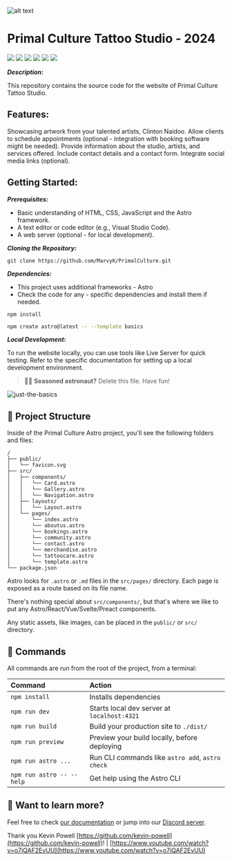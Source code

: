 ![alt text](https://primalculture.co.za/PrimalCulture.png)

# Primal Culture Tattoo Studio - 2024

<img src="https://img.shields.io/badge/HTML5-E34F26?style=for-the-badge&logo=html5&logoColor=white" /> <img src="https://img.shields.io/badge/CSS3-1572B6?style=for-the-badge&logo=css3&logoColor=white" /> <img src="https://img.shields.io/badge/JavaScript-F7DF1E?style=for-the-badge&logo=javascript&logoColor=black" /> <img src="https://img.shields.io/badge/Astro-8769ff?style=for-the-badge&logo=astro&logoColor=#000000" /> <img src="https://img.shields.io/badge/GitHub-100000?style=for-the-badge&logo=github&logoColor=white" /> <img src="https://img.shields.io/badge/Adobe%20Photoshop-31A8FF?style=for-the-badge&logo=Adobe%20Photoshop&logoColor=black" /> 

***Description:***

This repository contains the source code for the website of Primal Culture Tattoo Studio.

## Features: 
Showcasing artwork from your talented artists, Clinton Naidoo. Allow clients to schedule appointments (optional - integration with booking software might be needed). Provide information about the studio, artists, and services offered. Include contact details and a contact form. Integrate social media links (optional).

## Getting Started:

***Prerequisites:*** 

- Basic understanding of HTML, CSS, JavaScript and the Astro framework. 
- A text editor or code editor (e.g., Visual Studio Code). 
- A web server (optional - for local development).

***Cloning the Repository:***

```
git clone https://github.com/MarvyK/PrimalCulture.git
```

***Dependencies:*** 

- This project uses additional frameworks - Astro
- Check the code for any - specific dependencies and install them if needed.

```
npm install
```

```sh
npm create astro@latest -- --template basics
```


***Local Development:***

To run the website locally, you can use tools like Live Server for quick testing. 
Refer to the specific documentation for setting up a local development environment.

> 🧑‍🚀 **Seasoned astronaut?** Delete this file. Have fun!

![just-the-basics](https://github.com/withastro/astro/assets/2244813/a0a5533c-a856-4198-8470-2d67b1d7c554)

## 🚀 Project Structure

Inside of the Primal Culture Astro project, you'll see the following folders and files:

```text
/
├── public/
│   └── favicon.svg
├── src/
│   ├── components/
│   │   └── Card.astro
│   │   └── Gallery.astro
│   │   └── Navigation.astro
│   ├── layouts/
│   │   └── Layout.astro
│   └── pages/
│       └── index.astro
│       └── aboutus.astro
│       └── bookings.astro
│       └── community.astro
│       └── contact.astro
│       └── merchandise.astro
│       └── tattoocare.astro
│       └── template.astro
└── package.json
```

Astro looks for `.astro` or `.md` files in the `src/pages/` directory. Each page is exposed as a route based on its file name.

There's nothing special about `src/components/`, but that's where we like to put any Astro/React/Vue/Svelte/Preact components.

Any static assets, like images, can be placed in the `public/` or `src/` directory.

## 🧞 Commands

All commands are run from the root of the project, from a terminal:

| Command                   | Action                                           |
| :------------------------ | :----------------------------------------------- |
| `npm install`             | Installs dependencies                            |
| `npm run dev`             | Starts local dev server at `localhost:4321`      |
| `npm run build`           | Build your production site to `./dist/`          |
| `npm run preview`         | Preview your build locally, before deploying     |
| `npm run astro ...`       | Run CLI commands like `astro add`, `astro check` |
| `npm run astro -- --help` | Get help using the Astro CLI                     |

## 👀 Want to learn more?

Feel free to check [our documentation](https://docs.astro.build) or jump into our [Discord server](https://astro.build/chat).

Thank you Kevin Powell [https://github.com/kevin-powell](https://github.com/kevin-powell)! | [https://www.youtube.com/watch?v=o7iQAF2EvUU](https://www.youtube.com/watch?v=o7iQAF2EvUU)
